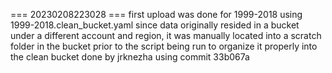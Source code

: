 === 20230208223028 ===
first upload was done for 1999-2018 using 1999-2018.clean_bucket.yaml
since data originally resided in a bucket under a different account and region, it was manually located into a scratch folder in the bucket prior to the script being run to organize it properly into the clean bucket
done by jrknezha using commit 33b067a 